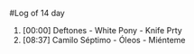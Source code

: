 #Log of 14 day

1. [00:00] Deftones - White Pony - Knife Prty
1. [08:37] Camilo Séptimo - Óleos - Miénteme
